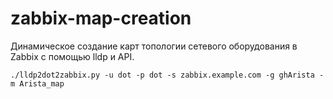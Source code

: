 # zabbix-map-creation
Динамическое создание карт топологии сетевого оборудования в Zabbix с помощью lldp и API.

`./lldp2dot2zabbix.py -u dot -p dot -s zabbix.example.com -g ghArista -m Arista_map`
